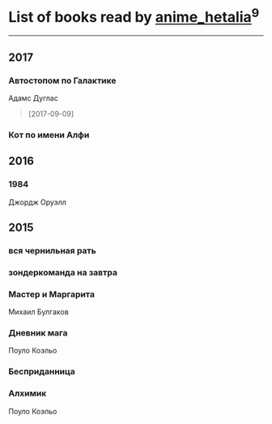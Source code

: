 # List of books read by [anime_hetalia](http://vk.com/id137961387)<sup>9</sup>
---

## 2017

### Автостопом по Галактике
Адамс Дуглас
> [2017-09-09] 


### Кот по имени Алфи



## 2016

### 1984
Джордж Оруэлл



## 2015

### вся чернильная рать


### зондеркоманда на завтра


### Мастер и Маргарита
Михаил Булгаков


### Дневник мага
Поуло Коэльо


### Бесприданница


### Алхимик
Поуло Коэльо



